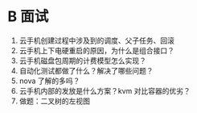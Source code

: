 # B 面试

1. 云手机创建过程中涉及到的调度、父子任务、回滚
2. 云手机上下电硬重启的原因，为什么是组合接口？
3. 云手机磁盘包周期的计费模型怎么实现？
4. 自动化测试都做了什么？解决了哪些问题？
5. nova 了解的多吗？
6. 云手机内部的发放是什么方案？kvm 对比容器的优劣？
7. 做题：二叉树的左视图